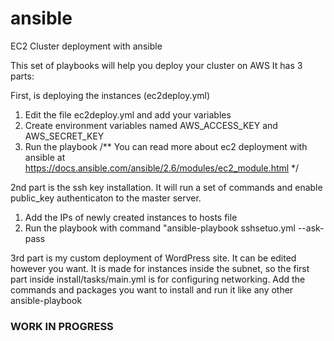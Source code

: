 # ansible
EC2 Cluster deployment with ansible

This set of playbooks will help you deploy your cluster on AWS
It has 3 parts:

First, is deploying the instances (ec2deploy.yml)
  1) Edit the file ec2deploy.yml and add your variables
  2) Create environment variables named AWS_ACCESS_KEY and AWS_SECRET_KEY
  3) Run the playbook
  /** You can read more about ec2 deployment with ansible at https://docs.ansible.com/ansible/2.6/modules/ec2_module.html */
  
2nd part is the ssh key installation. It will run a set of commands and enable public_key authenticaton to the master server.
  1) Add the IPs of newly created instances to hosts file
  2) Run the playbook with command "ansible-playbook sshsetuo.yml --ask-pass
  
3rd part is my custom deployment of WordPress site. It can be edited however you want. 
It is made for instances inside the subnet, so the first part inside install/tasks/main.yml is for configuring networking. 
Add the commands and packages you want to install and run it like any other ansible-playbook

### WORK IN PROGRESS ###
